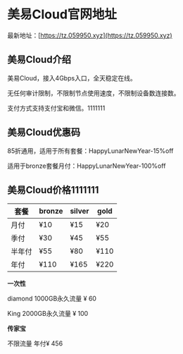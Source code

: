 # 美易Cloud官网地址

最新地址：[https://tz.059950.xyz](https://tz.059950.xyz)

## 美易Cloud介绍

美易Cloud，接入4Gbps入口，全天稳定在线。

无任何审计限制，不限制节点使用速度，不限制设备数连接数。

支付方式支持支付宝和微信。1111111

## 美易Cloud优惠码

85折通用，适用于所有套餐：HappyLunarNewYear-15%off

适用于bronze套餐月付：HappyLunarNewYear-100%off

## 美易Cloud价格1111111

|套餐|bronze|silver|gold|
|----|----|----|----|
|月付|¥10|¥15|¥20|
|季付|¥30|¥45|¥55|
|半年付|¥55|¥80|¥110|
|年付|¥110|¥165|¥220|

**一次性**

diamond 1000GB永久流量 ¥ 60

King 2000GB永久流量 ¥ 100

**传家宝**

不限流量 年付¥ 456


